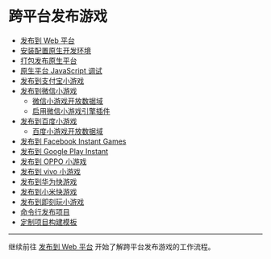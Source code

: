 # 跨平台发布游戏

- [发布到 Web 平台](publish-web.md)
- [安装配置原生开发环境](setup-native-development.md)
- [打包发布原生平台](publish-native.md)
- [原生平台 JavaScript 调试](debug-jsb.md)
- [发布到支付宝小游戏](publish-alipay-mini-games.md)
- [发布到微信小游戏](publish-wechatgame.md)
    - [微信小游戏开放数据域](publish-wechatgame-sub-domain.md)
    - [启用微信小游戏引擎插件](wechat-engine-plugin.md)
- [发布到百度小游戏](publish-baidugame.md)
    - [百度小游戏开放数据域](publish-baidugame-sub-domain.md)
- [发布到 Facebook Instant Games](publish-fb-instant-games.md)
- [发布到 Google Play Instant](publish-android-instant.md)
- [发布到 OPPO 小游戏](publish-oppo-instant-games.md)
- [发布到 vivo 小游戏](publish-vivo-instant-games.md)
- [发布到华为快游戏](publish-huawei-quick-games.md)
- [发布到小米快游戏](publish-xiaomi-quick-games.md)
- [发布到即刻玩小游戏](publish-jkw-games.md)
- [命令行发布项目](publish-in-command-line.md)
- [定制项目构建模板](custom-project-build-template.md)

<hr>

继续前往 [发布到 Web 平台](publish-web.md) 开始了解跨平台发布游戏的工作流程。
